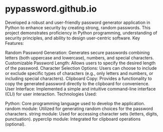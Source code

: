 # pypassword.github.io
Developed a robust and user-friendly password generator application in Python to enhance security by creating strong, random passwords. This project demonstrates proficiency in Python programming, understanding of security principles, and ability to design user-centric software.
Key Features:

Random Password Generation: Generates secure passwords combining letters (both uppercase and lowercase), numbers, and special characters.
Customizable Password Length: Allows users to specify the desired length of the password.
Character Selection Options: Users can choose to include or exclude specific types of characters (e.g., only letters and numbers, or including special characters).
Clipboard Copy: Provides a functionality to copy the generated password directly to the clipboard for convenience.
User Interface: Implemented a simple and intuitive command-line interface (CLI) for user interaction.
Technologies Used:

Python: Core programming language used to develop the application.
random module: Utilized for generating random choices for the password characters.
string module: Used for accessing character sets (letters, digits, punctuation).
pyperclip module: Integrated for clipboard operations (optional).
